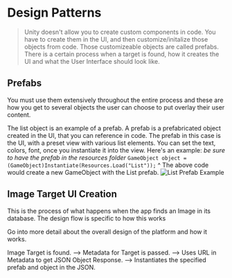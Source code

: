 # Design Patterns
>Unity doesn't allow you to create custom components in code. You have to create them in the UI, and then customize/initalize those objects from code. Those customizeable objects are called prefabs. There is a certain process when a target is found, how it creates the UI and what the User Interface should look like. 


## Prefabs
You must use them extensively throughout the entire process and these are how you get to several objects the user can choose to put overlay their user content.

The list object is an example of a prefab. A prefab is a prefabricated object created in the UI, that you can reference in code. The prefab in this case is the UI, with a preset view with various list elements. You can set the text, colors, font, once you instantiate it into the view. Here's an example: *be sure to have the prefab in the resources folder* 
`GameObject object = (GameObject)Instantiate(Resources.Load("List"));`
^ The above code would create a new GameObject with the List prefab. 
![List Prefab Example](images/prefab.png)

## Image Target UI Creation
This is the process of what happens when the app finds an Image in its database. The design flow is specific to how this works 

Go into more detail about the overall design of the platform and how it works.

Image Target is found. --> Metadata for Target is passed. --> Uses URL in Metadata to get JSON Object Response. --> Instantiates the specified prefab and object in the JSON.
